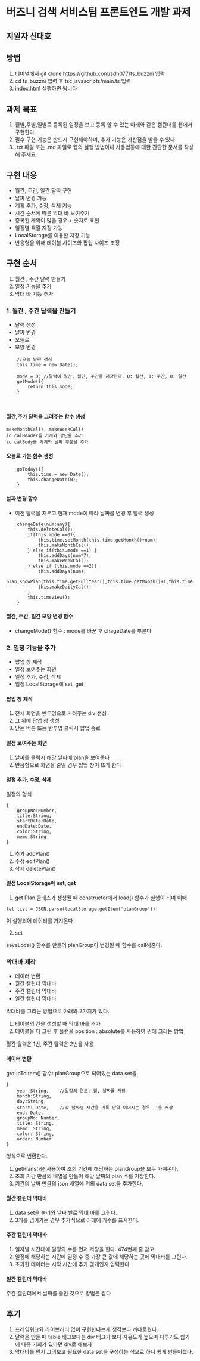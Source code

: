 # 버즈니 검색 서비스팀 프론트엔드 개발 과제
## 지원자 신대호

## 방법
1. 터미널에서 git clone https://github.com/sdh077/ts_buzzni 입력
2. cd ts_buzzni 입력 후 tsc javascripts/main.ts 입력
3. index.html 실행하면 됩니다

## 과제 목표

1. 월별,주별,일별로 등록된 일정을 보고 등록 할 수 있는 아래와 같은 캘린더를 웹에서 구현한다.
2. 필수 구현 기능은 반드시 구현해야하며, 추가 기능은 가산점을 받을 수 있다.
3. .txt 파일 또는 .md 파일로 웹의 실행 방법이나 사용법등에 대한 간단한 문서를 작성해 주세요.


## 구현 내용

- 월간, 주간, 일간 달력 구현
- 날짜 변경 가능
- 계획 추가, 수정, 삭제 기능
- 시간 순서에 따른 막대 바 보여주기
- 중복된 계획이 많을 경우 + 숫자로 표현
- 일정별 색깔 지정 가능
- LocalStorage를 이용한 저장 기능
- 반응형을 위해 테이블 사이즈와 팝업 사이즈 조정

## 구현 순서
1. 월간 , 주간 달력 만들기
2. 일정 기능을 추가
3. 막대 바 기능 추가


### 1. 월간 , 주간 달력을 만들기
- 달력 생성
- 날짜 변경 
- 오늘로
- 모양 변경

```
    //오늘 날짜 생성
    this.time = new Date();

    mode = 0; //달력이 일간, 월간, 주간을 저장한다. 0: 월간, 1: 주간, 0: 일간
    getMode(){
        return this.mode;
    }

    
```

#### 월간,주가 달력을 그려주는 함수 생성
    makeMonthCal(), makeWeekCal()
    id calHeader를 가져와 상단을 추가
    id calBody를 가져와 날짜 부분을 추가

#### 오늘로 가는 함수 생성
```
    goToday(){
        this.time = new Date();
        this.changeDate(0);
    }
```
#### 날짜 변경 함수
- 이전 달력을 지우고 현재 mode에 따라 날짜를 변경 후 달력 생성 
```
    changeDate(num:any){
        this.deleteCal();
        if(this.mode ==0){
            this.time.setMonth(this.time.getMonth()+num);
            this.makeMonthCal();
        } else if(this.mode ==1) {
            this.addDays(num*7);
            this.makeWeekCal();
        } else if (this.mode ==2){
            this.addDays(num);
            plan.showPlan(this.time.getFullYear(),this.time.getMonth()+1,this.time.getDate());
            this.makeDailyCal();
        }
        this.timeView();
    }
```
#### 월간, 주간, 일간 모양 변경 함수
- changeMode() 함수 : mode를 바꾼 후 chageDate를 부른다

### 2. 일정 기능을 추가
- 팝업 창 제작
- 일정 보여주는 화면
- 일정 추가, 수정, 삭제
- 일정 LocalStorage에 set, get

#### 팝업 창 제작
1. 전체 화면을 반투명으로 가려주는 div 생성
2. 그 위에 팝업 창 생성
3. 닫는 버튼 또는 반투명 클릭시 팝업 종료

#### 일정 보여주는 화면
1. 날짜를 클릭시 해당 날짜에 plan을 보여준다
2. 반응형으로 화면을 줄일 경우 팝업 창이 뜨게 한다

#### 일정 추가, 수정, 삭제
일정의 형식
```
{
    groupNo:Number,
    title:String,
    startDate:Date, 
    endDate:Date, 
    color:String, 
    memo:String    
}
```


1. 추가 addPlan()
2. 수정 editPlan()
3. 삭제 deletePlan()

#### 일정 LocalStorage에 set, get

1. get
Plan 클래스가 생성될 때 constructor에서 load() 함수가 실행이 되며 이때 
```
let list = JSON.parse(localStorage.getItem('planGroup'));
```
이 실행되어 데이터를 가져온다

2. set

saveLocal() 함수를 만들어 planGroup이 변경될 때 함수를 call해준다.


### 막대바 제작
- 데이터 변환
- 월간 캘린더 막대바
- 주간 캘린더 막대바
- 일간 캘린더 막대바

막대바를 그리는 방법으로 아래와 2가지가 있다.
1. 테이블의 칸을 생성할 때 막대 바를 추가
2. 테이블을 다 그린 후 플랜을 position : absolute를 사용하여 위에 그리는 방법

월간 달력은 1번, 주간 달력은 2번을 사용

#### 데이터 변환

groupToItem() 함수: 
planGroup으로 되어있는 data set을
```
{
    year:String,    //일정의 연도, 월, 날짜를 저장
    month:String,
    day:String,
    start: Date,    //각 날짜별 시간을 기록 만약 이어지는 경우 -1을 저장
    end: Date,
    groupNo: Number,
    title: String,
    memo: String,
    color: String,
    order: Number
}
```
형식으로 변환한다.

1. getPlans()을 사용하여 조회 기간에 해당하는 planGroup을 보두 가져온다.
2. 조회 기간 만큼의 배열을 만들어 해당 날짜의 plan 수를 저장한다. 
3. 기간의 날짜 만큼의 json 배열에 위의 data set을 추가한다.

#### 월간 캘린더 막대바

1. data set을 불러와 날짜 별로 막대 바를 그린다.
2. 3개를 넘어가는 경우 추가적으로 아래에 개수를 표시한다.

#### 주간 캘린더 막대바

1. 일자별 시간대에 일정의 수를 먼저 저장을 한다. 474번째 줄 참고
2. 일정에 해당하는 시간에 일정 수 중 가장 큰 값에 해당하는 곳에 막대바를 그린다.
3. 초과한 데이터는 시작 시간에 추가 몇개인지 입력한다.

#### 일간 캘린더 막대바

주간 캘린더에서 날짜를 줄인 것으로 방법은 같다



## 후기
1. 프레임워크와 라이브러리 없이 구현한다는게 생각보다 까다로웠다.
2. 달력을 만들 때 table 태그보다는 div 태그가 보다 자유도가 높으며 다루기도 쉽기에 다음 기회가 있다면 div로 해보자
3. 막대바를 먼저 그려보고 필요한 data set을 구성하는 식으로 하니 쉽게 만들어졌다.